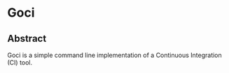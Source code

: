 # Goci

## Abstract
Goci is a simple command line implementation
of a Continuous Integration (CI) tool.
